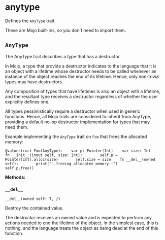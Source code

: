 # anytype

Defines the `AnyType` trait.

These are Mojo built-ins, so you don't need to import them.

## `AnyType`

The AnyType trait describes a type that has a destructor.

In Mojo, a type that provide a destructor indicates to the language that it is an object with a lifetime whose destructor needs to be called whenever an instance of the object reaches the end of its lifetime. Hence, only non-trivial types may have destructors.

Any composition of types that have lifetimes is also an object with a lifetime, and the resultant type receives a destructor regardless of whether the user explicitly defines one.

All types pessimistically require a destructor when used in generic functions. Hence, all Mojo traits are considered to inherit from AnyType, providing a default no-op destructor implementation for types that may need them.

Example implementing the `AnyType` trait on `Foo` that frees the allocated memory:

```
@valuestruct Foo(AnyType):    var p: Pointer[Int]    var size: Int    fn __init__(inout self, size: Int):        self.p = Pointer[Int].alloc(size)        self.size = size    fn __del__(owned self):        print("--freeing allocated memory--")        self.p.free()
```

**Methods:**

### `__del__`

`__del__(owned self: T, /)`

Destroy the contained value.

The destructor receives an owned value and is expected to perform any actions needed to end the lifetime of the object. In the simplest case, this is nothing, and the language treats the object as being dead at the end of this function.